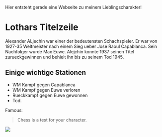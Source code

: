 Hier entsteht gerade eine Webseite zu meinem Lieblingscharakter!

# Lothars Titelzeile
Alexander ALjechin war einer der bedeutensten Schachspieler.
Er war von 1927-35 Weltmeister nach einem Sieg ueber Jose Raoul Capablanca.
Sein Nachfolger wurde Max Euwe. Alejchin konnte 1937 seinen Titel zurueckgewinnen und behielt ihn bis zu seinem Tod 1945.

## Einige wichtige Stationen
* WM Kampf gegen Capablanca
* WM Kampf gegen Euwe verloren
* Rueckkampf gegen Euwe gewonnen
* Tod.

Famous:
> Chess is a test for
> your character.

<img src="https://de.wikipedia.org/wiki/Datei:AlexanderAlekhine.jpg"/>


